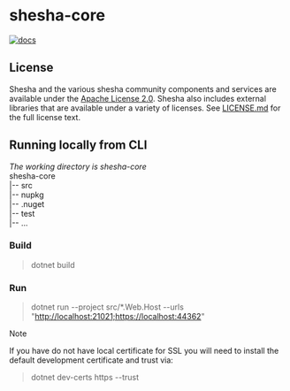 shesha-core
========================

[![docs](https://badgen.net/badge/docs/Shesha/latest?version=latest)](https://docs.shesha.io/docs/get-started/Introduction)

## License

Shesha and the various shesha community components and services are available under the [Apache License 2.0](../LICENSE.md). Shesha also includes external libraries that are available under a variety of licenses. See [LICENSE.md](../LICENSE.md) for the full license text.

## Running locally from CLI

*The working directory is shesha-core*  
shesha-core  
 |-- src  
 |-- nupkg  
 |-- .nuget  
 |-- test  
 |-- ...

### Build

> dotnet build

### Run

> dotnet run --project src/*.Web.Host --urls "<http://localhost:21021;https://localhost:44362>"

> [!NOTE]
> If you have do not have local certificate for SSL you will need to install the default development certificate and trust via:
>> dotnet dev-certs https --trust
